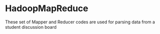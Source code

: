 HadoopMapReduce
===============

These set of Mapper and Reducer codes are used for parsing data from a student discussion board
